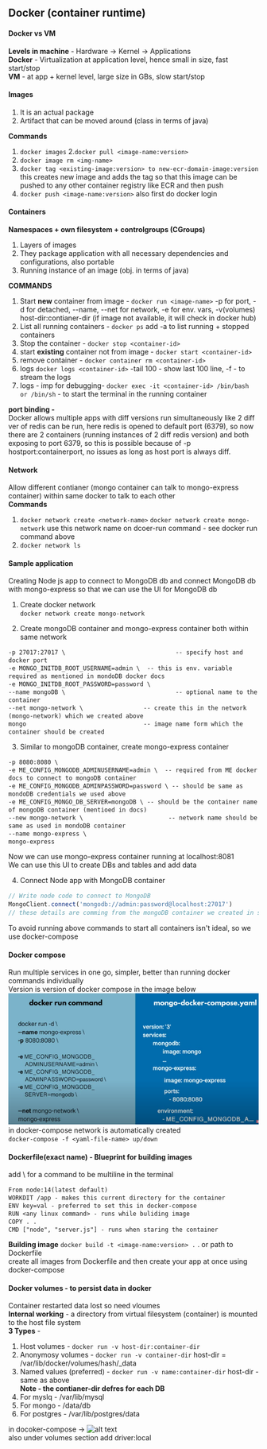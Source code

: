 ## Docker (container runtime)

#### Docker vs VM
**Levels in machine** - Hardware -> Kernel -> Applications  
**Docker** - Virtualization at application level, hence small in size, fast start/stop  
**VM** - at app + kernel level, large size in GBs, slow start/stop

#### Images
1. It is an actual package
2. Artifact that can be moved around (class in terms of java)

**Commands**  
1. ```docker images```
2.```docker pull <image-name:version>```
2. ```docker image rm <img-name>```
3. ```docker tag <existing-image:version> to new-ecr-domain-image:version```  
this creates new image and adds the tag so that this image can be pushed to any other container registry like ECR and then push
4. ```docker push <image-name:version>``` also first do docker login


#### Containers  
**Namespaces + own filesystem + controlgroups (CGroups)**
1. Layers of images
2. They package application with all necessary dependencies and configurations, also portable 
3. Running instance of an image (obj. in terms of java)

**COMMANDS**
1. Start **new** container from image - ```docker run <image-name>``` -p for port, -d for detached, --name, --net for network, -e for env. vars, -v(volumes) host-dir:contianer-dir (if image not available, it will check in docker hub)
2. List all running containers - ```docker ps``` add -a to list running + stopped containers
3. Stop the container - ```docker stop <container-id>```
4. start **existing** container not from image - ```docker start <container-id>``` 
5. remove container - ```docker container rm <container-id>```
6. logs ```docker logs <container-id>``` -tail 100 - show last 100 line, -f - to stream the logs
7. logs - imp for debugging- ```docker exec -it <container-id> /bin/bash or /bin/sh```  - to start the terminal in the running container

**port binding -**  
Docker allows multiple apps with diff versions run simultaneously like 2 diff ver of redis can be run, here redis is opened to default port (6379), so now there are 2 containers (running instances of 2 diff redis version) and both exposing to port 6379, so this is possible because of -p hostport:containerport, no issues as long as host port is always diff.  

#### Network
Allow different contianer (mongo container can talk to mongo-express container) within same docker to talk to each other  
**Commands**  
1. ```docker network create <network-name>```
```docker network create mongo-network```  use this network name on dcoer-run command - see docker run command above  
2. ```docker network ls```

#### Sample application
Creating Node js app to connect to MongoDB db and connect MongoDB db with mongo-express so that we can use
the UI for MongoDB db  
1. Create docker network  
```docker network create mongo-network```  

2. Create mongoDB container and mongo-express container both within same network
```docker run -d \                             -- run in detached mode
-p 27017:27017 \                               -- specify host and docker port
-e MONGO_INITDB_ROOT_USERNAME=admin \  -- this is env. variable required as mentioned in mondoDB docker docs
-e MONGO_INITDB_ROOT_PASSWORD=password \
--name mongoDB \                               -- optional name to the container
--net mongo-network \                 -- create this in the network (mongo-network) which we created above
mongo                                 -- image name form which the container should be created
``` 

3. Similar to mongoDB container, create mongo-express container
```docker run -d \
-p 8080:8080 \
-e ME_CONFIG_MONGODB_ADMINUSERNAME=admin \  -- required from ME docker docs to connect to mongoDB container
-e ME_CONFIG_MONGODB_ADMINPASSWORD=password \ -- should be same as mondoDB credentials we used above
-e ME_CONFIG_MONGO_DB_SERVER=mongoDB \ -- should be the container name of mongoDB container (mentioed in docs)
--new mongo-network \                        -- network name should be same as used in mondoDB container
--name mongo-express \ 
mongo-express
```
Now we can use mongo-express container running at localhost:8081  
We can use this UI to create DBs and tables and add data

4. Connect Node app with MongoDB container
```javascript
// Write node code to connect to MongoDB
MongoClient.connect('mongodb://admin:password@localhost:27017') 
// these details are comming from the mongoDB container we created in step 1
```

To avoid running above commands to start all containers isn't ideal, so we use docker-compose
#### Docker compose
Run multiple services in one go, simpler, better than running docker commands individually  
Version is version of docker compose in the image below  
![alt text](PNG/docker-compose.PNG "Title")  
in docker-compose network is automatically created  
```docker-compose -f <yaml-file-name> up/down```

#### Dockerfile(exact name) - Blueprint for building images
add \ for a command to be multiline in the terminal
```
From node:14(latest default)
WORKDIT /app - makes this current directory for the container
ENV key=val - preferred to set this in docker-compose
RUN <any linux command> - runs while buliding image
COPY . .
CMD ["node", "server.js"] - runs when staring the container
```
**Building image**
```docker build -t <image-name:version> .``` . or path to Dockerfile  
create all images from Dockerfile and then create your app at once using docker-compose

#### Docker volumes - to persist data in docker
Container restarted data lost so need vloumes  
**Internal working** - a directory from virtual filesystem (container) is mounted to the host file system  
**3 Types** -  
1. Host volumes - ```docker run -v host-dir:container-dir```  
2. Anonymosy volumes - ```docker run -v container-dir``` host-dir = /var/lib/docker/volumes/hash/_data  
3. Named values (preferred) - ```docker run -v name:container-dir``` host-dir - same as above  
**Note - the contianer-dir defres for each DB**  
1. For myslq - /var/lib/mysql
2. For mongo - /data/db
3. For postgres - /var/lib/postgres/data  

in docoker-compose ->
![alt text](PNG/volumes.PNG "Title")  
also under volumes section add driver:local